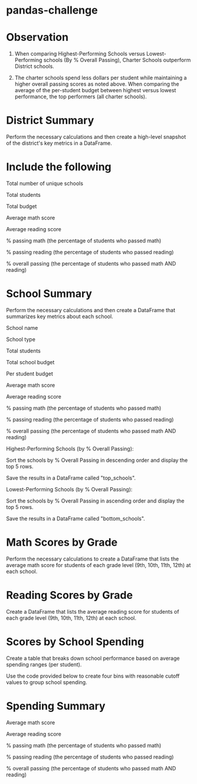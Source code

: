 # pandas-challenge

# Observation
1.	When comparing Highest-Performing Schools versus Lowest-Performing schools (By % Overall Passing), Charter Schools outperform District schools.

2.	The charter schools spend less dollars per student while maintaining a higher overall passing scores as noted above. When comparing the average of the per-student budget between highest versus lowest performance, the top performers (all charter schools).






# District Summary

Perform the necessary calculations and then create a high-level snapshot of the district's key metrics in a DataFrame.

# Include the following

Total number of unique schools

Total students

Total budget

Average math score

Average reading score

% passing math (the percentage of students who passed math)

% passing reading (the percentage of students who passed reading)

% overall passing (the percentage of students who passed math AND reading)

# School Summary

Perform the necessary calculations and then create a DataFrame that summarizes key metrics about each school.

School name

School type

Total students

Total school budget

Per student budget

Average math score

Average reading score

% passing math (the percentage of students who passed math)

% passing reading (the percentage of students who passed reading)

% overall passing (the percentage of students who passed math AND reading)

Highest-Performing Schools (by % Overall Passing):

Sort the schools by % Overall Passing in descending order and display the top 5 rows.

Save the results in a DataFrame called "top_schools".

Lowest-Performing Schools (by % Overall Passing):

Sort the schools by % Overall Passing in ascending order and display the top 5 rows.

Save the results in a DataFrame called "bottom_schools".

# Math Scores by Grade

Perform the necessary calculations to create a DataFrame that lists the average math score for students of each grade level (9th, 10th, 11th, 12th) at each school.

# Reading Scores by Grade

Create a DataFrame that lists the average reading score for students of each grade level (9th, 10th, 11th, 12th) at each school.

# Scores by School Spending

Create a table that breaks down school performance based on average spending ranges (per student).

Use the code provided below to create four bins with reasonable cutoff values to group school spending.

# Spending Summary

Average math score

Average reading score

% passing math (the percentage of students who passed math)

% passing reading (the percentage of students who passed reading)

% overall passing (the percentage of students who passed math AND reading)